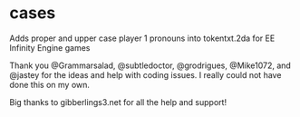 # cases
Adds proper and upper case player 1 pronouns into tokentxt.2da for EE Infinity Engine games



Thank you @Grammarsalad, @subtledoctor, @grodrigues, @Mike1072, and @jastey for the ideas and help with coding issues. I really could not have done this on my own.

Big thanks to gibberlings3.net for all the help and support!

